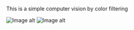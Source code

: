 This is a simple computer vision by color filtering



![Image alt](https://github.com/lolwall33/Computer_vision_using_color_filter/filter_example.png)
![Image alt](https://github.com/lolwall33/Computer_vision_using_color_filter/final_example.png)
